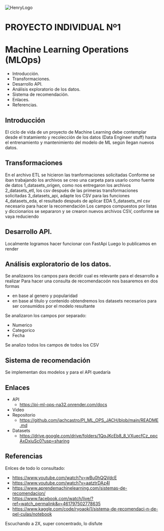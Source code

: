 ![HenryLogo](https://d31uz8lwfmyn8g.cloudfront.net/Assets/logo-henry-white-lg.png)

# PROYECTO INDIVIDUAL Nº1 
# Machine Learning Operations (MLOps) 

- Introducción. 
- Transformaciones. 
- Desarrollo API. 
- Análisis exploratorio de los datos. 
- Sistema de recomendación. 
- Enlaces. 
- Referencias. 

## Introducción 
El ciclo de vida de un proyecto de Machine Learning debe contemplar desde el tratamiento y recolección de los datos (Data Engineer stuff) hasta el entrenamiento y mantenimiento del modelo de ML según llegan nuevos datos.

## Transformaciones
En el archivo ETL se hicieron las tranformaciones solicitadas
Conforme se iban trabajando los archivos se creo una carpeta para usarlo como fuente de datos
1_datasets_origen, como nos entregaron los archivos
2_datasets_etl, los csv después de las primeras transformaciones solicitadas
3_datasets_api, adapte los CSV para las funciones
4_datasets_eda, el resultado después de aplicar EDA
5_datasets_ml csv necesario para hacer la recomendación
Los campos compuestos por listas y diccionarios se separaron y se crearon nuevos archivos CSV, conforme se vaya reduciendo

## Desarrollo API. 
Localmente logramos hacer funcionar con FastApi
Luego lo publicamos en render

## Análisis exploratorio de los datos. 
Se analizaons los campos para decidir cual es relevante para el desarrollo a realizar
Para hacer una consulta de recomendacoón nos basaremos en dos formas
- en base al genero y popularidad 
- en base al titulo y contenido
obtendremos los datasets necesarios para ser consumidos por el modelo resultante 

Se analizaron los campos por separado:
- Numerico
- Categorico
- Fecha

Se analizo todos los campos de todos los CSV 


## Sistema de recomendación
Se implementan dos modelos
y para el API quedaría

## Enlaces

- API
    - https://pi-ml-ops-na32.onrender.com/docs
- Video
- Repositorio
    - https://github.com/jachcastro/PI_ML_OPS_JACH/blob/main/README.md
- Datasets 
    - https://drive.google.com/drive/folders/1QqJKcEb8_8_VXuecfCz_ppcAxDxiuSc0?usp=sharing

## Referencias
Enlces de todo lo consultado:
- https://www.youtube.com/watch?v=wBu0hQQVdcE
- https://www.youtube.com/watch?v=aatztrDAz4I
- https://www.aprendemachinelearning.com/sistemas-de-recomendacion/
- https://www.facebook.com/watch/live/?ref=watch_permalink&v=461797502778635
- https://www.kaggle.com/code/ryoaoki1/sistema-de-recomendaci-n-de-pel-culas/notebook

Escuchando a 2X, super concentrado, lo disfute